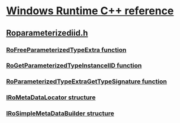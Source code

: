 # [Windows Runtime C++ reference](../_winrt/index.md)
## [Roparameterizediid.h](index.md)
### [RoFreeParameterizedTypeExtra function](../roparameterizediid/nf-roparameterizediid-rofreeparameterizedtypeextra.md)
### [RoGetParameterizedTypeInstanceIID function](../roparameterizediid/nf-roparameterizediid-rogetparameterizedtypeinstanceiid.md)
### [RoParameterizedTypeExtraGetTypeSignature function](../roparameterizediid/nf-roparameterizediid-roparameterizedtypeextragettypesignature.md)
### [IRoMetaDataLocator structure](../roparameterizediid/ns-roparameterizediid-irometadatalocator.md)
### [IRoSimpleMetaDataBuilder structure](../roparameterizediid/ns-roparameterizediid-irosimplemetadatabuilder.md)
